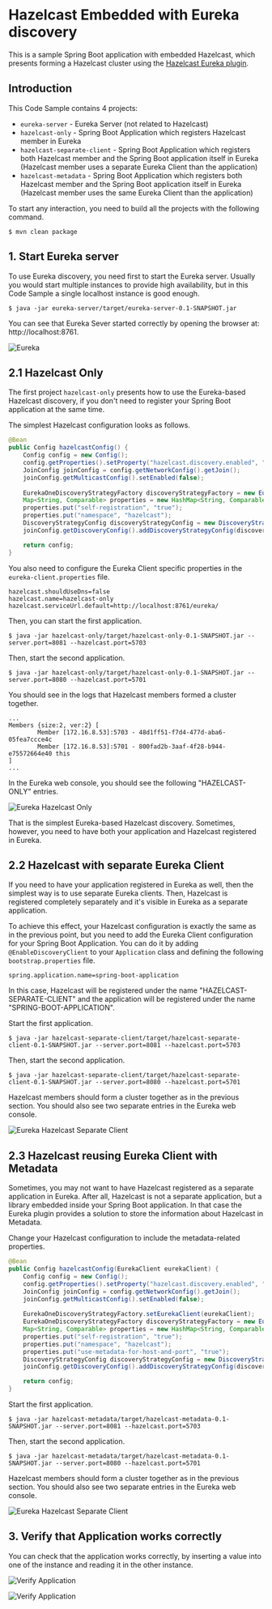 # Hazelcast Embedded with Eureka discovery

This is a sample Spring Boot application with embedded Hazelcast, which presents forming a Hazelcast cluster using the [Hazelcast Eureka plugin](https://github.com/hazelcast/hazelcast-eureka).

## Introduction

This Code Sample contains 4 projects:
 * `eureka-server` - Eureka Server (not related to Hazelcast)
 * `hazelcast-only` - Spring Boot Application which registers Hazelcast member in Eureka
 * `hazelcast-separate-client` - Spring Boot Application which registers both Hazelcast member and the Spring Boot application itself in Eureka (Hazelcast member uses a separate Eureka Client than the application)
 * `hazelcast-metadata` - Spring Boot Application which registers both Hazelcast member and the Spring Boot application itself in Eureka (Hazelcast member uses the same Eureka Client than the application)
 
 To start any interaction, you need to build all the projects with the following command.
 
    $ mvn clean package

## 1. Start Eureka server

To use Eureka discovery, you need first to start the Eureka server. Usually you would start multiple instances to provide high availability, but in this Code Sample a single localhost instance is good enough.

    $ java -jar eureka-server/target/eureka-server-0.1-SNAPSHOT.jar

You can see that Eureka Sever started correctly by opening the browser at: http://localhost:8761.

![Eureka](markdown/eureka.png)

## 2.1 Hazelcast Only

The first project `hazelcast-only` presents how to use the Eureka-based Hazelcast discovery, if you don't need to register your Spring Boot application at the same time.

The simplest Hazelcast configuration looks as follows.

```java
@Bean
public Config hazelcastConfig() {
    Config config = new Config();
    config.getProperties().setProperty("hazelcast.discovery.enabled", "true");
    JoinConfig joinConfig = config.getNetworkConfig().getJoin();
    joinConfig.getMulticastConfig().setEnabled(false);
    
    EurekaOneDiscoveryStrategyFactory discoveryStrategyFactory = new EurekaOneDiscoveryStrategyFactory();
    Map<String, Comparable> properties = new HashMap<String, Comparable>();
    properties.put("self-registration", "true");
    properties.put("namespace", "hazelcast");
    DiscoveryStrategyConfig discoveryStrategyConfig = new DiscoveryStrategyConfig(discoveryStrategyFactory, properties);
    joinConfig.getDiscoveryConfig().addDiscoveryStrategyConfig(discoveryStrategyConfig);

    return config;
}
```

You also need to configure the Eureka Client specific properties in the `eureka-client.properties` file.

```properties
hazelcast.shouldUseDns=false
hazelcast.name=hazelcast-only
hazelcast.serviceUrl.default=http://localhost:8761/eureka/
```

Then, you can start the first application.

    $ java -jar hazelcast-only/target/hazelcast-only-0.1-SNAPSHOT.jar --server.port=8081 --hazelcast.port=5703

Then, start the second application.

    $ java -jar hazelcast-only/target/hazelcast-only-0.1-SNAPSHOT.jar --server.port=8080 --hazelcast.port=5701

You should see in the logs that Hazelcast members formed a cluster together.

```
...
Members {size:2, ver:2} [
        Member [172.16.8.53]:5703 - 48d1ff51-f7d4-477d-aba6-05fea7ccce4c
        Member [172.16.8.53]:5701 - 800fad2b-3aaf-4f28-b944-e75572664e40 this
]
...
```

In the Eureka web console, you should see the following "HAZELCAST-ONLY" entries.

![Eureka Hazelcast Only](markdown/eureka-hazelcast-only.png)

That is the simplest Eureka-based Hazelcast discovery. Sometimes, however, you need to have both your application and Hazelcast registered in Eureka.

## 2.2 Hazelcast with separate Eureka Client

If you need to have your application registered in Eureka as well, then the simplest way is to use separate Eureka clients. Then, Hazelcast is registered completely separately and it's visible in Eureka as a separate application.

To achieve this effect, your Hazelcast configuration is exactly the same as in the previous point, but you need to add the Eureka Client configuration for your Spring Boot Application. You can do it by adding `@EnableDiscoveryClient` to your `Application` class and defining the following `bootstrap.properties` file.

```properties
spring.application.name=spring-boot-application
``` 

In this case, Hazelcast will be registered under the name "HAZELCAST-SEPARATE-CLIENT" and the application will be registered under the name "SPRING-BOOT-APPLICATION".

Start the first application.

    $ java -jar hazelcast-separate-client/target/hazelcast-separate-client-0.1-SNAPSHOT.jar --server.port=8081 --hazelcast.port=5703

Then, start the second application.

    $ java -jar hazelcast-separate-client/target/hazelcast-separate-client-0.1-SNAPSHOT.jar --server.port=8080 --hazelcast.port=5701
        
Hazelcast members should form a cluster together as in the previous section. You should also see two separate entries in the Eureka web console.

![Eureka Hazelcast Separate Client](markdown/eureka-hazelcast-separate-client.png)

## 2.3 Hazelcast reusing Eureka Client with Metadata

Sometimes, you may not want to have Hazelcast registered as a separate application in Eureka. After all, Hazelcast is not a separate application, but a library embedded inside your Spring Boot application. In that case the Eureka plugin provides a solution to store the information about Hazelcast in Metadata.

Change your Hazelcast configuration to include the metadata-related properties.

```java
@Bean
public Config hazelcastConfig(EurekaClient eurekaClient) {
    Config config = new Config();
    config.getProperties().setProperty("hazelcast.discovery.enabled", "true");
    JoinConfig joinConfig = config.getNetworkConfig().getJoin();
    joinConfig.getMulticastConfig().setEnabled(false);
    
    EurekaOneDiscoveryStrategyFactory.setEurekaClient(eurekaClient);
    EurekaOneDiscoveryStrategyFactory discoveryStrategyFactory = new EurekaOneDiscoveryStrategyFactory();
    Map<String, Comparable> properties = new HashMap<String, Comparable>();
    properties.put("self-registration", "true");
    properties.put("namespace", "hazelcast");
    properties.put("use-metadata-for-host-and-port", "true");
    DiscoveryStrategyConfig discoveryStrategyConfig = new DiscoveryStrategyConfig(discoveryStrategyFactory, properties);
    joinConfig.getDiscoveryConfig().addDiscoveryStrategyConfig(discoveryStrategyConfig);

    return config;
}
```

Start the first application.

    $ java -jar hazelcast-metadata/target/hazelcast-metadata-0.1-SNAPSHOT.jar --server.port=8081 --hazelcast.port=5703

Then, start the second application.

    $ java -jar hazelcast-metadata/target/hazelcast-metadata-0.1-SNAPSHOT.jar --server.port=8080 --hazelcast.port=5701
        
Hazelcast members should form a cluster together as in the previous section. You should also see two separate entries in the Eureka web console.

![Eureka Hazelcast Separate Client](markdown/eureka-hazelcast-metadata.png)

## 3. Verify that Application works correctly

You can check that the application works correctly, by inserting a value into one of the instance and reading it in the other instance.
      
![Verify Application](markdown/verify-application-1.png)

![Verify Application](markdown/verify-application-2.png)
